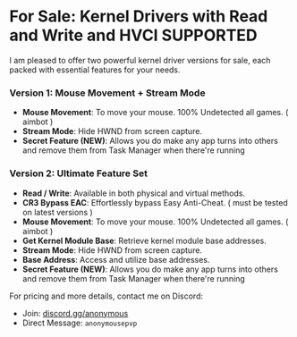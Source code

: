 # For Sale: Kernel Drivers with Read and Write and HVCI SUPPORTED

I am pleased to offer two powerful kernel driver versions for sale, each packed with essential features for your needs.

### Version 1: Mouse Movement + Stream Mode
- **Mouse Movement**: To move your mouse. 100% Undetected all games. ( aimbot ) 
- **Stream Mode**: Hide HWND from screen capture.
- **Secret Feature (NEW)**: Allows you do make any app turns into others and remove them from Task Manager when there're running

### Version 2: Ultimate Feature Set
- **Read / Write**: Available in both physical and virtual methods.
- **CR3 Bypass EAC**: Effortlessly bypass Easy Anti-Cheat. ( must be tested on latest versions ) 
- **Mouse Movement**: To move your mouse. 100% Undetected all games. ( aimbot ) 
- **Get Kernel Module Base**: Retrieve kernel module base addresses.
- **Stream Mode**: Hide HWND from screen capture.
- **Base Address**: Access and utilize base addresses.
- **Secret Feature (NEW)**: Allows you do make any app turns into others and remove them from Task Manager when there're running

For pricing and more details, contact me on Discord:
- Join: [discord.gg/anonymous](https://discord.gg/anonymous)
- Direct Message: `anonymousepvp`
